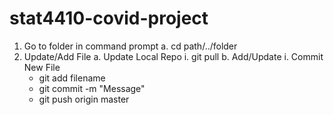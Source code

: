 # stat4410-covid-project
1. Go to folder in command prompt
  a. cd path/../folder
2. Update/Add File
  a. Update Local Repo
    i. git pull 
  b. Add/Update
    i. Commit New File
      - git add filename
      - git commit -m "Message"
      - git push origin master
